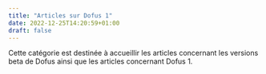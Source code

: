```yaml
---
title: "Articles sur Dofus 1"
date: 2022-12-25T14:20:59+01:00
draft: false
---
```


Cette catégorie est destinée à accueillir les articles concernant les versions beta de Dofus ainsi que les articles concernant Dofus 1.